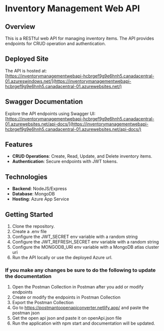 # Inventory Management Web API

## Overview

This is a RESTful web API for managing inventory items. The API provides endpoints for CRUD operation and authentication.

## Deployed Site

The API is hosted at:  
[https://inventorymanagementwebapi-hcbrgef9g9e6hnh5.canadacentral-01.azureswindows.net/](https://inventorymanagementwebapi-hcbrgef9g9e6hnh5.canadacentral-01.azurewebsites.net/)

## Swagger Documentation

Explore the API endpoints using Swagger UI:  
[https://inventorymanagementwebapi-hcbrgef9g9e6hnh5.canadacentral-01.azurewebsites.net/api-docs/](https://inventorymanagementwebapi-hcbrgef9g9e6hnh5.canadacentral-01.azurewebsites.net/api-docs/)

## Features

- **CRUD Operations**: Create, Read, Update, and Delete inventory items.
- **Authentication**: Secure endpoints with JWT tokens.

## Technologies

- **Backend**: NodeJS/Express
- **Database**: MongoDB
- **Hosting**: Azure App Service

## Getting Started

1. Clone the repository.
2. Create a .env file
3. Configure the JWT_SECRET env variable with a random string
4. Configure the JWT_REFRESH_SECRET env variable with a random string
5. Configure the MONGODB_URI env variable with a MongoDB atlas cluster uri
6. Run the API locally or use the deployed Azure url.

### If you make any changes be sure to do the following to update the documentation

1. Open the Postman Collection in Postman after you add or modify endpoints
2. Create or modify the endpoints in Postman Collection
3. Export the Postman Collection
4. Go to https://postmantoopenapiconverter.netlify.app/ and paste the postman json
5. Get the open api json and paste it on openApi.json file
6. Run the application with npm start and documentation will be updated.
